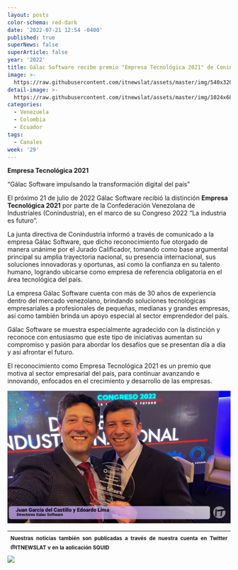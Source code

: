 ```yaml
---
layout: posts
color-schema: red-dark
date: '2022-07-21 12:54 -0400'
published: true
superNews: false
superArticle: false
year: '2022'
title: Gálac Software recibe premio "Empresa Tecnológica 2021" de Conindustria
image: >-
  https://raw.githubusercontent.com/itnewslat/assets/master/img/540x320/Premio-Galac-p.jpg
detail-image: >-
  https://raw.githubusercontent.com/itnewslat/assets/master/img/1024x680/Premio-Galac-g.jpg
categories:
  - Venezuela
  - Colombia
  - Ecuador
tags:
  - Canales
week: '29'
---
```

**Empresa Tecnológica 2021**

“Gálac Software impulsando la transformación digital del país”

El próximo 21 de julio de 2022 Gálac Software recibió la distinción **Empresa Tecnológica 2021** por 
parte de la Confederación Venezolana de Industriales (Conindustria), en el marco de su Congreso 
2022 “La industria es futuro”.

La junta directiva de Conindustria informó a través de comunicado a la empresa Gálac Software, 
que dicho reconocimiento fue otorgado de manera unánime por el Jurado Calificador, tomando 
como base argumental principal su amplia trayectoria nacional, su presencia internacional, sus 
soluciones innovadoras y oportunas, así como la confianza en su talento humano, logrando ubicarse 
como empresa de referencia obligatoria en el área tecnológica del país. 

La empresa Gálac Software cuenta con más de 30 años de experiencia dentro del mercado 
venezolano, brindando soluciones tecnológicas empresariales a profesionales de pequeñas, 
medianas y grandes empresas, así como también brinda un apoyo especial al sector emprendedor 
del país. 

Gálac Software se muestra especialmente agradecido con la distinción y reconoce con entusiasmo
que este tipo de iniciativas aumentan su compromiso y pasión para abordar los desafíos que se 
presentan día a día y así afrontar el futuro. 

El reconocimiento como Empresa Tecnológica 2021 es un premio que motiva al sector empresarial 
del país, para continuar avanzando e innovando, enfocados en el crecimiento y desarrollo de las 
empresas.

![](https://raw.githubusercontent.com/itnewslat/assets/master/img/540x320/Premio-Galac-p.jpg)

<table style="height: 42px;" width="569">
<tbody>
<tr>
<td style="text-align: justify;"><sub><strong>Nuestras noticias también son publicadas a través de nuestra cuenta en Twitter <a href="https://twitter.com/itnewslat?lang=es">@ITNEWSLAT</a> y en la aplicación <a href="https://squidapp.co/en/">SQUID</a></strong></sub></td>
</tr>
</tbody>
</table>

<img src="https://tracker.metricool.com/c3po.jpg?hash=56f88a41e39ab42c063cc51676587a04"/>